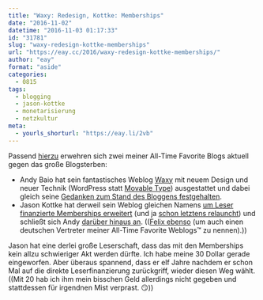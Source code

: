 ```yaml
---
title: "Waxy: Redesign, Kottke: Memberships"
date: "2016-11-02"
datetime: "2016-11-03 01:17:33"
id: "31781"
slug: "waxy-redesign-kottke-memberships"
url: "https://eay.cc/2016/waxy-redesign-kottke-memberships/"
author: "eay"
format: "aside"
categories:
  - 0815
tags:
  - blogging
  - jason-kottke
  - monetarisierung
  - netzkultur
meta:
  - yourls_shorturl: "https://eay.li/2vb"
---
```


Passend [hierzu](https://eay.cc/2016/diy-or-keep-dying/) erwehren sich zwei meiner All-Time Favorite Blogs aktuell gegen das große Blogsterben:

- Andy Baio hat sein fantastisches Weblog [Waxy](http://waxy.org/) mit neuem Design und neuer Technik (WordPress statt [Movable Type](https://eay.cc/2015/blogsoftware/)) ausgestattet und dabei gleich seine [Gedanken zum Stand des Bloggens festgehalten](http://waxy.org/2016/11/redesigning-waxy-2016-edition/).
- Jason Kottke hat derweil sein Weblog gleichen Namens [um Leser finanzierte Memberships erweitert](http://kottke.org/16/11/kottkeorg-memberships) (und ja [schon letztens relauncht](https://eay.cc/2016/a-collection-of-hundreds-of-small-blogs/)) und schließt sich Andy [darüber hinaus an](http://kottke.org/16/11/a-redesigned-waxyorg-and-the-freedom-of-indie-blogs). (([Felix ebenso](http://wirres.net/article/articleview/10342/1/6/) (um auch einen deutschen Vertreter meiner All-Time Favorite Weblogs™ zu nennen).))

Jason hat eine derlei große Leserschaft, dass das mit den Memberships kein allzu schwieriger Akt werden dürfte. Ich habe meine 30 Dollar gerade eingeworfen. Aber überaus spannend, dass er elf Jahre nachdem er schon Mal auf die direkte Leserfinanzierung zurückgriff, wieder diesen Weg wählt. ((Mit 20 hab ich ihm mein bisschen Geld allerdings nicht gegeben und stattdessen für irgendnen Mist verprast. 😏))
